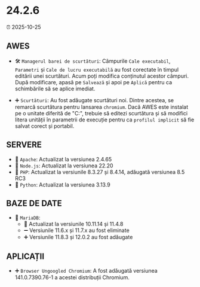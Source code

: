 # 24.2.6

⏰ 2025-10-25

## AWES
- 🛠️ `Managerul barei de scurtături`: Câmpurile `Cale executabil`, `Parametri` și `Cale de lucru executabilă` au fost corectate în timpul editării unei scurtături. Acum poți modifica conținutul acestor câmpuri. După modificare, apasă pe `Salvează` și apoi pe `Aplică` pentru ca schimbările să se aplice imediat.

- ➕ `Scurtături`: Au fost adăugate scurtături noi.
Dintre acestea, se remarcă scurtătura pentru lansarea `chromium`. Dacă AWES este instalat pe o unitate diferită de "C:\", trebuie să editezi scurtătura și să modifici litera unității în parametrii de execuție pentru ca `profilul implicit` să fie salvat corect și portabil.

## SERVERE
- 🔄 `Apache`: Actualizat la versiunea 2.4.65  
- 🔄 `Node.js`: Actualizat la versiunea 22.20  
- 🔄 `PHP`: Actualizat la versiunile 8.3.27 și 8.4.14, adăugată versiunea 8.5 RC3  
- 🔄 `Python`: Actualizat la versiunea 3.13.9  

## BAZE DE DATE
- 🔄 `MariaDB`:  
    - 🔄 Actualizat la versiunile 10.11.14 și 11.4.8  
    - ➖ Versiunile 11.6.x și 11.7.x au fost eliminate  
    - ➕ Versiunile 11.8.3 și 12.0.2 au fost adăugate  

## APLICAȚII
- ➕ `Browser Ungoogled Chromium`: A fost adăugată versiunea 141.0.7390.76-1 a acestei distribuții Chromium.
